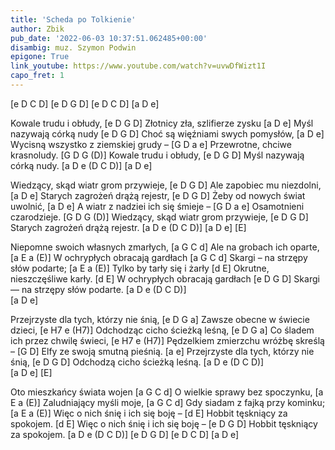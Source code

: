 ```yaml
---
title: 'Scheda po Tolkienie'
author: Zbik
pub_date: '2022-06-03 10:37:51.062485+00:00'
disambig: muz. Szymon Podwin
epigone: True
link_youtube: https://www.youtube.com/watch?v=uvwDfWizt1I
capo_fret: 1
---
```


[e D C D]
[e D G D]
[e D C D]
[a D e]

Kowale trudu i obłudy, [e D G D]
Złotnicy zła, szlifierze zysku [a D e]
Myśl nazywają córką nudy [e D G D]
Choć są więźniami swych pomysłów, [a D e]
Wycisną wszystko z ziemskiej grudy – [G D a e]
Przewrotne, chciwe krasnoludy. [G D G (D)]
Kowale trudu i obłudy, [e D G D]
Myśl nazywają córką nudy. [a D e (D C D)]
[a D e]

Wiedzący, skąd wiatr grom przywieje, [e D G D]
Ale zapobiec mu niezdolni, [a D e]
Starych zagrożeń drążą rejestr, [e D G D]
Żeby od nowych świat uwolnić, [a D e]
A wiatr z nadziei ich się śmieje – [G D a e]
Osamotnieni czarodzieje. [G D G (D)]
Wiedzący, skąd wiatr grom przywieje, [e D G D]
Starych zagrożeń drążą rejestr. [a D e (D C D)]
[a D e]
[E]

Niepomne swoich własnych zmarłych, [a G C d]
Ale na grobach ich oparte, [a E a (E)]
W ochrypłych obracają gardłach [a G C d]
Skargi – na strzępy słów podarte; [a E a (E)]
Tylko by tarły się i żarły [d E]
Okrutne, nieszczęśliwe karły. [d E]
W ochrypłych obracają gardłach [e D G D]
Skargi — na strzępy słów podarte. [a D e (D C D)]   
[a D e]

Przejrzyste dla tych, którzy nie śnią, [e D G a]
Zawsze obecne w świecie dzieci, [e H7 e (H7)]
Odchodząc cicho ścieżką leśną, [e D G a]
Co śladem ich przez chwilę świeci, [e H7 e (H7)]
Pędzelkiem zmierzchu wróżbę skreślą – [G D]
Elfy ze swoją smutną pieśnią. [a e]
Przejrzyste dla tych, którzy nie śnią, [e D G D]
Odchodzą cicho ścieżką leśną. [a D e (D C D)]  
[a D e]
[E]

Oto mieszkańcy świata wojen [a G C d]
O wielkie sprawy bez spoczynku, [a E a (E)]
Zaludniający myśli moje, [a G C d]
Gdy siadam z fajką przy kominku; [a E a (E)]
Więc o nich śnię i ich się boję – [d E]
Hobbit tęskniący za spokojem. [d E]
Więc o nich śnię i ich się boję – [e D G D]
Hobbit tęskniący za spokojem. [a D e (D C D)]
[e D G D]
[e D C D]
[a D e]